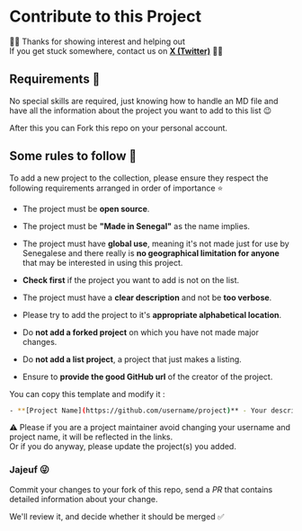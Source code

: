 # Contribute to this Project

👋🏽 Thanks for showing interest and helping out  
If you get stuck somewhere, contact us on **[X (Twitter)](https://x.com/galsendev)** 🤙🏾

## Requirements 🎯

No special skills are required, just knowing how to handle an MD file and have all the information about the project you want to add to this list 😉

After this you can Fork this repo on your personal account.

## Some rules to follow 📌

To add a new project to the collection, please ensure they respect the following requirements arranged in order of importance ⭐

- The project must be **open source**.

- The project must be **"Made in Senegal"** as the name implies.

- The project must have **global use**, meaning it's not made just for use by Senegalese and there really is **no geographical limitation for anyone** that may be interested in using this project.

- **Check first** if the project you want to add is not on the list.

- The project must have a **clear description** and not be **too verbose**.

- Please try to add the project to it's **appropriate alphabetical location**.

- Do **not add a forked project** on which you have not made major changes.

- Do **not add a list project**, a project that just makes a listing.

- Ensure to **provide the good GitHub url** of the creator of the project.

You can copy this template and modify it :

```bash
- **[Project Name](https://github.com/username/project)** - Your description here. - **[@username](https://github.com/username)**
```

⚠️ Please if you are a project maintainer avoid changing your username and project name, it will be reflected in the links.  
Or if you do anyway, please update the project(s) you added.

### Jajeuf 😜

Commit your changes to your fork of this repo, send a _PR_ that contains detailed information about your change.

We'll review it, and decide whether it should be merged ✅
